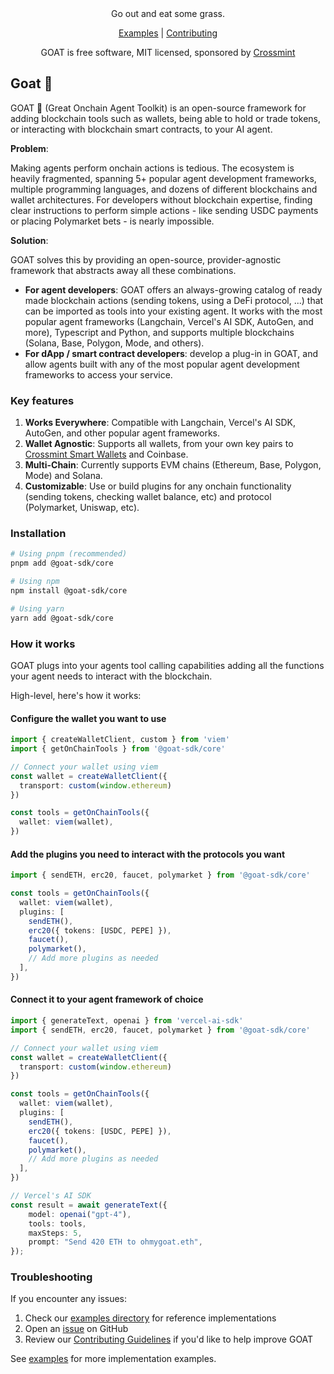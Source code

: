 <div align="center">
Go out and eat some grass.

[Examples](https://github.com/goat-sdk/goat/tree/main/typescript/examples) | [Contributing](./CONTRIBUTING.md)

GOAT is free software, MIT licensed, sponsored by [Crossmint](https://www.crossmint.com)
</div>

## Goat 🐐
GOAT 🐐 (Great Onchain Agent Toolkit) is an open-source framework for adding blockchain tools such as wallets, being able to hold or trade tokens, or interacting with blockchain smart contracts, to your AI agent.

**Problem**:

Making agents perform onchain actions is tedious. The ecosystem is heavily fragmented, spanning 5+ popular agent development frameworks, multiple programming languages, and dozens of different blockchains and wallet architectures.
For developers without blockchain expertise, finding clear instructions to perform simple actions - like sending USDC payments or placing Polymarket bets - is nearly impossible.

**Solution**:

GOAT solves this by providing an open-source, provider-agnostic framework that abstracts away all these combinations.

- **For agent developers**: GOAT offers an always-growing catalog of ready made blockchain actions (sending tokens, using a DeFi protocol, ...) that can be imported as tools into your existing agent. It works with the most popular agent frameworks (Langchain, Vercel's AI SDK, AutoGen, and more), Typescript and Python, and supports multiple blockchains (Solana, Base, Polygon, Mode, and others).
- **For dApp / smart contract developers**: develop a plug-in in GOAT, and allow agents built with any of the most popular agent development frameworks to access your service.

### Key features
1. **Works Everywhere**: Compatible with Langchain, Vercel's AI SDK, AutoGen, and other popular agent frameworks.
2. **Wallet Agnostic**: Supports all wallets, from your own key pairs to [Crossmint Smart Wallets](https://docs.crossmint.com/wallets/smart-wallets/overview) and Coinbase.
3. **Multi-Chain**: Currently supports EVM chains (Ethereum, Base, Polygon, Mode) and Solana.
4. **Customizable**: Use or build plugins for any onchain functionality (sending tokens, checking wallet balance, etc) and protocol (Polymarket, Uniswap, etc).

### Installation

```bash
# Using pnpm (recommended)
pnpm add @goat-sdk/core

# Using npm
npm install @goat-sdk/core

# Using yarn
yarn add @goat-sdk/core
```

### How it works
GOAT plugs into your agents tool calling capabilities adding all the functions your agent needs to interact with the blockchain.

High-level, here's how it works:

#### Configure the wallet you want to use
```typescript
import { createWalletClient, custom } from 'viem'
import { getOnChainTools } from '@goat-sdk/core'

// Connect your wallet using viem
const wallet = createWalletClient({
  transport: custom(window.ethereum)
})

const tools = getOnChainTools({
  wallet: viem(wallet),
})
```

#### Add the plugins you need to interact with the protocols you want
```typescript
import { sendETH, erc20, faucet, polymarket } from '@goat-sdk/core'

const tools = getOnChainTools({
  wallet: viem(wallet),
  plugins: [
    sendETH(),
    erc20({ tokens: [USDC, PEPE] }),
    faucet(),
    polymarket(),
    // Add more plugins as needed
  ],
})
```

#### Connect it to your agent framework of choice
```typescript
import { generateText, openai } from 'vercel-ai-sdk'
import { sendETH, erc20, faucet, polymarket } from '@goat-sdk/core'

// Connect your wallet using viem
const wallet = createWalletClient({
  transport: custom(window.ethereum)
})

const tools = getOnChainTools({
  wallet: viem(wallet),
  plugins: [
    sendETH(),
    erc20({ tokens: [USDC, PEPE] }),
    faucet(),
    polymarket(),
    // Add more plugins as needed
  ],
})

// Vercel's AI SDK
const result = await generateText({
    model: openai("gpt-4"),
    tools: tools,
    maxSteps: 5,
    prompt: "Send 420 ETH to ohmygoat.eth",
});
```

### Troubleshooting

If you encounter any issues:
1. Check our [examples directory](https://github.com/goat-sdk/goat/tree/main/typescript/examples) for reference implementations
2. Open an [issue](https://github.com/goat-sdk/goat/issues) on GitHub
3. Review our [Contributing Guidelines](./CONTRIBUTING.md) if you'd like to help improve GOAT

See [examples](https://github.com/goat-sdk/goat/tree/main/typescript/examples) for more implementation examples.
